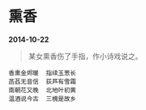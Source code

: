 # 熏香

__2014-10-22__

> 某女熏香伤了手指，作小诗戏说之。

```
香熏金烬暖  指续玉葱长
菡萏无音信  荻芦有雪霜
南朝花又晚  北地叶初黄
温酒说今古  三槐是故乡
```
